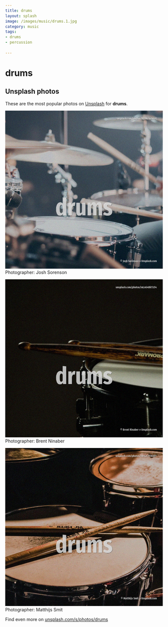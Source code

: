 ```yaml
---
title: drums
layout: splash
image: /images/music/drums.1.jpg
category: music
tags:
- drums
- percussion

---
```

# drums



 
## Unsplash photos
These are the most popular photos on [Unsplash](https://unsplash.com) for **drums**.
 
![drums](/images/music/drums.1.jpg)
Photographer:  Josh Sorenson
 
![drums](/images/music/drums.2.jpg)
Photographer:  Brent Ninaber
 
![drums](/images/music/drums.3.jpg)
Photographer:  Matthijs Smit
 
Find even more on [unsplash.com/s/photos/drums](https://unsplash.com/s/photos/drums)
 
